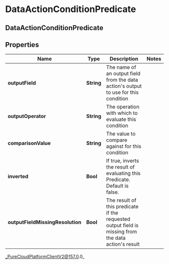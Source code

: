 # DataActionConditionPredicate

## DataActionConditionPredicate

## Properties

|Name | Type | Description | Notes|
|------------ | ------------- | ------------- | -------------|
| **outputField** | **String** | The name of an output field from the data action&#39;s output to use for this condition | |
| **outputOperator** | **String** | The operation with which to evaluate this condition | |
| **comparisonValue** | **String** | The value to compare against for this condition | |
| **inverted** | **Bool** | If true, inverts the result of evaluating this Predicate. Default is false. | |
| **outputFieldMissingResolution** | **Bool** | The result of this predicate if the requested output field is missing from the data action&#39;s result | |



_PureCloudPlatformClientV2@157.0.0_
